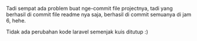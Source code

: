 Tadi sempat ada problem buat nge-commit file projectnya, tadi yang berhasil di commit file readme nya saja, berhasil di commit semuanya di jam 6, hehe.

Tidak ada perubahan kode laravel semenjak kuis ditutup :) 
